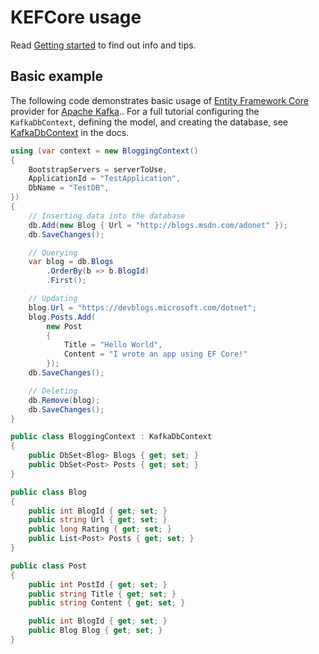 # KEFCore usage

Read [Getting started](gettingstarted.md) to find out info and tips.

## Basic example

The following code demonstrates basic usage of [Entity Framework Core](https://learn.microsoft.com/it-it/ef/core/) provider for [Apache Kafka](https://kafka.apache.org/).. 
For a full tutorial configuring the `KafkaDbContext`, defining the model, and creating the database, see [KafkaDbContext](kafkadbcontext.md) in the docs.

```cs
using (var context = new BloggingContext()
{
    BootstrapServers = serverToUse,
    ApplicationId = "TestApplication",
    DbName = "TestDB",
})
{
    // Inserting data into the database
    db.Add(new Blog { Url = "http://blogs.msdn.com/adonet" });
    db.SaveChanges();

    // Querying
    var blog = db.Blogs
        .OrderBy(b => b.BlogId)
        .First();

    // Updating
    blog.Url = "https://devblogs.microsoft.com/dotnet";
    blog.Posts.Add(
        new Post
        {
            Title = "Hello World",
            Content = "I wrote an app using EF Core!"
        });
    db.SaveChanges();

    // Deleting
    db.Remove(blog);
    db.SaveChanges();
}

public class BloggingContext : KafkaDbContext
{
    public DbSet<Blog> Blogs { get; set; }
    public DbSet<Post> Posts { get; set; }
}

public class Blog
{
    public int BlogId { get; set; }
    public string Url { get; set; }
    public long Rating { get; set; }
    public List<Post> Posts { get; set; }
}

public class Post
{
    public int PostId { get; set; }
    public string Title { get; set; }
    public string Content { get; set; }

    public int BlogId { get; set; }
    public Blog Blog { get; set; }
}
```
